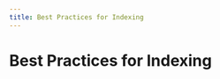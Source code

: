 ```yaml
---
title: Best Practices for Indexing
---
```


<!-- markdownlint-disable MD029 -->

# Best Practices for Indexing

